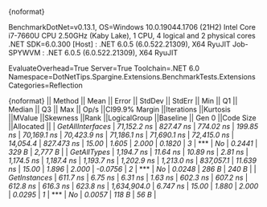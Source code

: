 {noformat}

BenchmarkDotNet=v0.13.1, OS=Windows 10.0.19044.1706 (21H2)
Intel Core i7-7660U CPU 2.50GHz (Kaby Lake), 1 CPU, 4 logical and 2 physical cores
.NET SDK=6.0.300
  [Host]     : .NET 6.0.5 (6.0.522.21309), X64 RyuJIT
  Job-SPYWVM : .NET 6.0.5 (6.0.522.21309), X64 RyuJIT

EvaluateOverhead=True  Server=True  Toolchain=.NET 6.0  
Namespace=DotNetTips.Spargine.Extensions.BenchmarkTests.Extensions  Categories=Reflection  

{noformat}
||          Method ||       Mean ||    Error ||   StdDev ||   StdErr ||        Min ||         Q1 ||     Median ||         Q3 ||        Max ||       Op/s ||CI99.9% Margin ||Iterations ||Kurtosis ||MValue ||Skewness ||Rank ||LogicalGroup ||Baseline || Gen 0 ||Code Size ||Allocated ||
| *GetAllInterfaces* | *71,152.2 ns* | *827.47 ns* | *774.02 ns* | *199.85 ns* | *70,169.1 ns* | *70,423.9 ns* | *71,186.1 ns* | *71,690.1 ns* | *72,415.0 ns* |    *14,054.4* |     *827.473 ns* |      *15.00* |    *1.605* |  *2.000* |   *0.1820* |    *3* |            *** |       *No* | *0.2441* |     *329 B* |   *2,777 B* |
|      *GetAllTypes* |  *1,194.7 ns* |  *11.64 ns* |  *10.89 ns* |   *2.81 ns* |  *1,174.5 ns* |  *1,187.4 ns* |  *1,193.7 ns* |  *1,202.9 ns* |  *1,213.0 ns* |   *837,057.1* |      *11.639 ns* |      *15.00* |    *1.896* |  *2.000* |  *-0.0756* |    *2* |            *** |       *No* | *0.0248* |     *286 B* |     *240 B* |
|     *GetInstances* |    *611.7 ns* |   *6.75 ns* |   *6.31 ns* |   *1.63 ns* |    *602.3 ns* |    *607.2 ns* |    *612.8 ns* |    *616.3 ns* |    *623.8 ns* | *1,634,904.0* |       *6.747 ns* |      *15.00* |    *1.880* |  *2.000* |   *0.0295* |    *1* |            *** |       *No* | *0.0057* |     *118 B* |      *56 B* |
